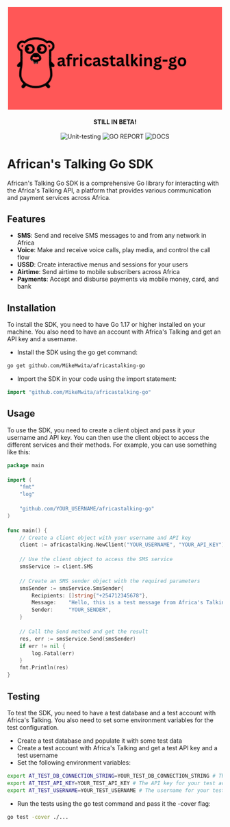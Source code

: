 <p align="center">
<img src="./assets/africanstalking.png" width="500" alt="# daraja-go"/><br><br>
<b>STILL IN BETA!</b><BR><BR>
<img src="https://img.shields.io/badge/UNIT%20TESTING-PASSING-green?style=flat" alt="Unit-testing">
<img src="https://img.shields.io/badge/GO%20REPORT-A+-green?style=flat" alt="GO REPORT" />
<img src="https://img.shields.io/badge/DOCS-GODOCS-green?style=flat" alt="DOCS" />
</p>


#  African's Talking Go SDK


African's Talking Go SDK is a comprehensive Go library for interacting with the Africa's Talking API, a platform that provides various communication and payment services across Africa.

## Features


- **SMS**: Send and receive SMS messages to and from any network in Africa
- **Voice**: Make and receive voice calls, play media, and control the call flow
- **USSD**: Create interactive menus and sessions for your users
- **Airtime**: Send airtime to mobile subscribers across Africa
- **Payments**: Accept and disburse payments via mobile money, card, and bank


## Installation

To install the SDK, you need to have Go 1.17 or higher installed on your machine. You also need to have an account with Africa's Talking and get an API key and a username.

- Install the SDK using the go get command:

```bash
go get github.com/MikeMwita/africastalking-go
```

- Import the SDK in your code using the import statement:

```go
import "github.com/MikeMwita/africastalking-go"
```

## Usage

To use the SDK, you need to create a client object and pass it your username and API key. You can then use the client object to access the different services and their methods. For example, you can use something like this:

```go
package main

import (
	"fmt"
	"log"

	"github.com/YOUR_USERNAME/africastalking-go"
)

func main() {
	// Create a client object with your username and API key
	client := africastalking.NewClient("YOUR_USERNAME", "YOUR_API_KEY")

	// Use the client object to access the SMS service
	smsService := client.SMS

	// Create an SMS sender object with the required parameters
	smsSender := smsService.SmsSender{
		Recipients: []string{"+254712345678"},
		Message:    "Hello, this is a test message from Africa's Talking",
		Sender:     "YOUR_SENDER",
	}

	// Call the Send method and get the result
	res, err := smsService.Send(smsSender)
	if err != nil {
		log.Fatal(err)
	}
	fmt.Println(res)
}
```

## Testing

To test the SDK, you need to have a test database and a test account with Africa's Talking. You also need to set some environment variables for the test configuration.

- Create a test database and populate it with some test data
- Create a test account with Africa's Talking and get a test API key and a test username
- Set the following environment variables:

```bash
export AT_TEST_DB_CONNECTION_STRING=YOUR_TEST_DB_CONNECTION_STRING # The connection string for your test database
export AT_TEST_API_KEY=YOUR_TEST_API_KEY # The API key for your test account
export AT_TEST_USERNAME=YOUR_TEST_USERNAME # The username for your test account
```

- Run the tests using the go test command and pass it the -cover flag:

```bash
go test -cover ./...
```




